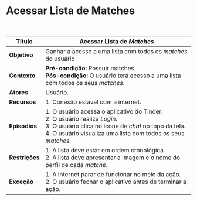# Acessar Lista de Matches

<br />

|Título|Acessar Lista de _Matches_|
|------|--------------------------|
|**Objetivo**|Ganhar a acesso a uma lista com todos os _matches_ do usuário|
|**Contexto**|**Pré-condição:** Possuir matches.<br /> **Pós-condição:** O usuário terá acesso a uma lista com todos os seus _matches_.|
|**Atores**|Usuário.|
|**Recursos**|1. Conexão estável com a internet.|
|**Episódios**|1. O usuário acessa o aplicativo do Tinder.<br />2. O usuário realiza _Login_.<br />3. O usuário clica no ícone de _chat_ no topo da tela.<br />4. O usuário visualiza uma lista com todos os seus _matches_.|
|**Restrições**|1. A lista deve estar em ordem cronológica<br />2. A lista deve apresentar a imagem e o nome do perfil de cada _matche_.|
|**Exceção**|1. A internet parar de funcionar no meio da ação.<br />2. O usuário fechar o aplicativo antes de terminar a ação.|
